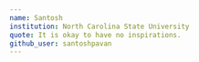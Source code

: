 ```yaml
---
name: Santosh
institution: North Carolina State University
quote: It is okay to have no inspirations.
github_user: santoshpavan
---
```


